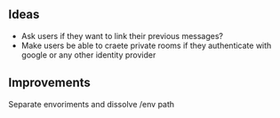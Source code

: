 ## Ideas
- Ask users if they want to link their previous messages?
- Make users be able to craete private rooms if they authenticate with google or any other identity provider

## Improvements
Separate envoriments  and dissolve /env path
